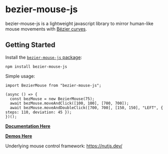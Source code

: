 # bezier-mouse-js
bezier-mouse-js is a lightweight javascript library to mirror human-like mouse movements with [Bézier curves](https://en.wikipedia.org/wiki/B%C3%A9zier_curve).

## Getting Started

Install the [`bezier-mouse-js` package](https://www.npmjs.com/package/bezier-mouse-js):

```
npm install bezier-mouse-js
```

Simple usage:
```
import BezierMouse from "bezier-mouse-js";

(async () => {
  const bezMouse = new BezierMouse(75);
  await bezMouse.moveAndClick([100, 100], [700, 700]);
  await bezMouse.moveAndDoubleClick([700, 700], [150, 150], "LEFT", { steps: 110, deviation: 45 });
})();
```

**[Documentation Here](https://chrisdewolf.github.io/bezier-mouse-js/module-BezierMouse.html)**

**[Demos Here](https://chrisdewolf.github.io/bezier-mouse-js-docs/)**


Underlying mouse control framework:
https://nutjs.dev/
